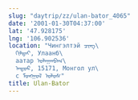 ```yaml
---
slug: "daytrip/zz/ulan-bator_4065"
date: '2001-01-30T04:37:00'
lat: '47.928175'
lng: '106.902536'
location: "Чингэлтэй ᠴᠢᠩ\
  ᠭᠢᠯᠲᠡᠢ, Улаанб\
  аатар ᠤᠯᠠᠭᠠᠨᠪᠠᠭ\
  ᠠᠲᠤᠷ, 15171, Монгол ул\
  с ᠮᠤᠩᠭᠤᠯ ᠤᠯᠤᠰ"
title: Ulan-Bator
---
```




